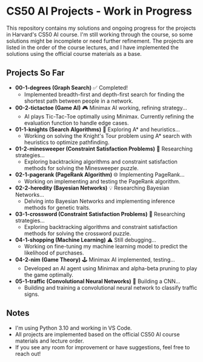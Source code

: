 # CS50 AI Projects - Work in Progress

This repository contains my solutions and ongoing progress for the projects in Harvard's CS50 AI course. I'm still working through the course, so some solutions might be incomplete or need further refinement. The projects are listed in the order of the course lectures, and I have implemented the solutions using the official course materials as a base.

## Projects So Far

* **00-1-degrees (Graph Search)** ✅ Completed!
    * Implemented breadth-first and depth-first search for finding the shortest path between people in a network.
* **00-2-tictactoe (Game AI)** 🎮 Minimax AI working, refining strategy...
    * AI plays Tic-Tac-Toe optimally using Minimax. Currently refining the evaluation function to handle edge cases.
* **01-1-knights (Search Algorithms)** 🏰 Exploring A* and heuristics...
    * Working on solving the Knight's Tour problem using A* search with heuristics to optimize pathfinding.
* **01-2-minesweeper (Constraint Satisfaction Problems)** 📝 Researching strategies...
    * Exploring backtracking algorithms and constraint satisfaction methods for solving the Minesweeper puzzle.
* **02-1-pagerank (PageRank Algorithm)** 🌐 Implementing PageRank...
    * Working on implementing and testing the PageRank algorithm.
* **02-2-heredity (Bayesian Networks)** 💡 Researching Bayesian Networks...
    * Delving into Bayesian Networks and implementing inference methods for genetic traits.
* **03-1-crossword (Constraint Satisfaction Problems)** 📝 Researching strategies...
    * Exploring backtracking algorithms and constraint satisfaction methods for solving the crossword puzzle.
* **04-1-shopping (Machine Learning)** ⚠️ Still debugging...
    * Working on fine-tuning my machine learning model to predict the likelihood of purchases.
* **04-2-nim (Game Theory)** 🕹️ Minimax AI implemented, testing...
    * Developed an AI agent using Minimax and alpha-beta pruning to play the game optimally.
* **05-1-traffic (Convolutional Neural Networks)** 🚗 Building a CNN...
    * Building and training a convolutional neural network to classify traffic signs.

## Notes

* I'm using Python 3.10 and working in VS Code.
* All projects are implemented based on the official CS50 AI course materials and lecture order.
* If you see any room for improvement or have suggestions, feel free to reach out!
```

